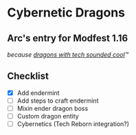 # Cybernetic Dragons
## Arc's entry for Modfest 1.16
_because [dragons with tech sounded cool](https://tvtropes.org/pmwiki/pmwiki.php/Main/NinjaPirateZombieRobot)™_

## Checklist
- [X] Add endermint
- [ ] Add steps to craft endermint
- [ ] Mixin ender dragon boss
- [ ] Custom dragon entity
- [ ] Cybernetics (Tech Reborn integration?)
